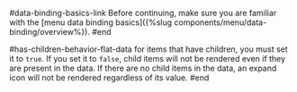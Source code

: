 #data-binding-basics-link
Before continuing, make sure you are familiar with the [menu data binding basics]({%slug components/menu/data-binding/overview%}).
#end

#has-children-behavior-flat-data
for items that have children, you must set it to `true`. If you set it to `false`, child items will not be rendered even if they are present in the data. If there are no child items in the data, an expand icon will not be rendered regardless of its value.
#end
